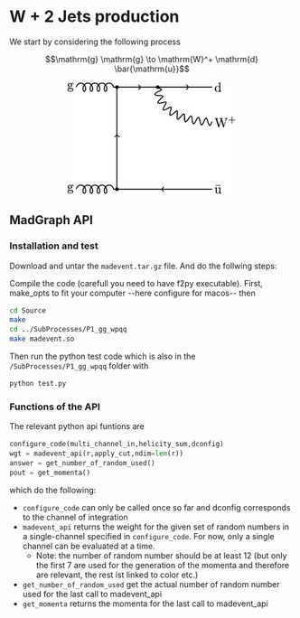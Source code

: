 # W + 2 Jets production

We start by considering the following process

```math
\mathrm{g} \mathrm{g} \to \mathrm{W}^+ \mathrm{d} \bar{\mathrm{u}}
```

<div align="center">
<img src="wp_2j.png" width="300">
</div>

## MadGraph API

### Installation and test

Download and untar the `madevent.tar.gz` file. And do the follwing steps:

Compile the code (carefull you need to have f2py executable).
First, make_opts to fit your computer --here configure for macos--
then

```bash
cd Source
make
cd ../SubProcesses/P1_gg_wpqq
make madevent.so
```

Then run the python test code which is also in the `/SubProcesses/P1_gg_wpqq` folder with

```bash
python test.py
```

### Functions of the API

The relevant python api funtions are
```python
configure_code(multi_channel_in,helicity_sum,dconfig)
wgt = madevent_api(r,apply_cut,ndim=len(r))
answer = get_number_of_random_used()
pout = get_momenta()
```

which do the following:
- `configure_code` can only be called once so far and dconfig corresponds to the channel of integration
- `madevent_api` returns the weight for the given set of random numbers in a single-channel specified in `configure_code`.
For now, only a single channel can be evaluated at a time.
    - Note: the number of random number should be at least 12 (but only the first 7 are used for the generation of the momenta and therefore are relevant, the rest ist linked to color etc.)
- `get_number_of_random_used` get the actual number of random number used for the last call to madevent_api
- `get_momenta` returns the momenta for the last call to madevent_api
